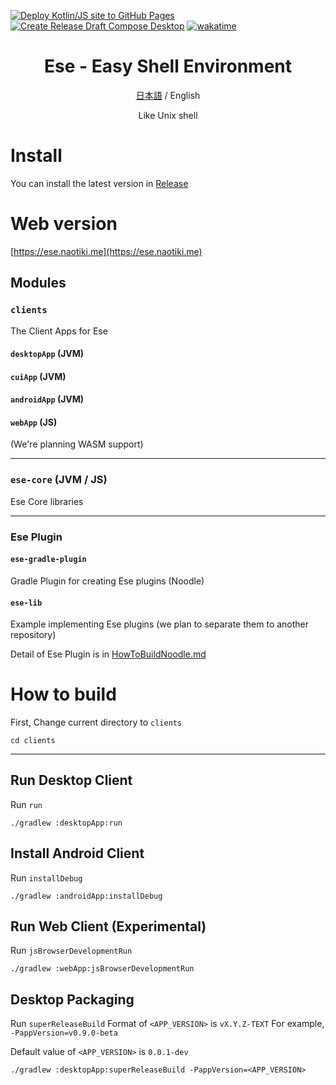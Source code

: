 [![Deploy Kotlin/JS site to GitHub Pages](https://github.com/naotiki/Ese/actions/workflows/deploy-pages.yml/badge.svg)](https://github.com/naotiki/Ese/actions/workflows/deploy-pages.yml)
[![Create Release Draft Compose Desktop](https://github.com/naotiki/Ese/actions/workflows/create-release.yml/badge.svg)](https://github.com/naotiki/Ese/actions/workflows/create-release.yml)
[![wakatime](https://wakatime.com/badge/github/naotiki/Ese.svg)](https://wakatime.com/badge/github/naotiki/Ese)

<div align="center">

# Ese - Easy Shell Environment
[日本語](README.md) / English

Like Unix shell 

</div>


# Install
You can install the latest version in [Release](https://github.com/naotiki/Ese/releases/latest)
# Web version
[https://ese.naotiki.me](https://ese.naotiki.me)
## Modules
### `clients`
The Client Apps for Ese
#### `desktopApp` (JVM)
#### `cuiApp` (JVM)
#### `androidApp` (JVM)
#### `webApp` (JS)
(We're planning WASM support)

---
### `ese-core` (JVM / JS)
Ese Core libraries

---

### Ese Plugin
#### `ese-gradle-plugin`
Gradle Plugin for creating Ese plugins (Noodle)
#### `ese-lib`
Example implementing Ese plugins (we plan to separate them to another repository)

Detail of Ese Plugin is in [HowToBuildNoodle.md](docs/HowToBuildNoodle.md)

# How to build
First, Change current directory to `clients`
```shell
cd clients
```
---
## Run Desktop Client
Run `run`
```shell
./gradlew :desktopApp:run
```
## Install Android Client
Run `installDebug`
```shell
./gradlew :androidApp:installDebug
```
## Run Web Client (Experimental)
Run `jsBrowserDevelopmentRun`
```shell
./gradlew :webApp:jsBrowserDevelopmentRun
```
## Desktop Packaging
Run `superReleaseBuild`
Format of `<APP_VERSION>` is `vX.Y.Z-TEXT`
For example, `-PappVersion=v0.9.0-beta`

Default value of `<APP_VERSION>` is `0.0.1-dev`
```shell
./gradlew :desktopApp:superReleaseBuild -PappVersion=<APP_VERSION>
```